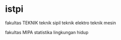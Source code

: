 # istpi
fakultas TEKNIK
teknik sipil
teknik elektro
teknik mesin

fakultas MIPA
statistika
lingkungan hidup
